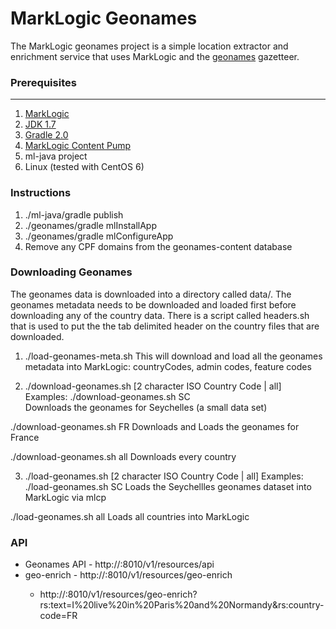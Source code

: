 MarkLogic Geonames
==========
The MarkLogic geonames project is a simple location extractor and enrichment service that uses MarkLogic and the [geonames](www.geonames.org) gazetteer.  

### Prerequisites
--------
1. [MarkLogic](http://developer.marklogic.com/products)
2. [JDK 1.7](http://www.oracle.com/technetwork/java/javase/downloads/jdk7-downloads-1880260.html) 
3. [Gradle 2.0](http://www.gradle.org/downloads)
4. [MarkLogic Content Pump](http://developer.marklogic.com/products)
5. ml-java project
6. Linux (tested with CentOS 6)

### Instructions
1. ./ml-java/gradle publish
2. ./geonames/gradle mlInstallApp
3. ./geonames/gradle mlConfigureApp
4. Remove any CPF domains from the geonames-content database

### Downloading Geonames
The geonames data is downloaded into a directory called data/.  The geonames metadata needs to be downloaded and loaded first before downloading any of the country data.  There is a script called headers.sh that is used to put the the tab delimited header on the country files that are downloaded.  

1) ./load-geonames-meta.sh
This will download and load all the geonames metadata into MarkLogic: countryCodes, admin codes, feature codes

2) ./download-geonames.sh [2 character ISO Country Code | all]
Examples: 
./download-geonames.sh SC  
Downloads the geonames for Seychelles (a small data set)

./download-geonames.sh FR
Downloads and Loads the geonames for France

./download-geonames.sh all
Downloads every country

3) ./load-geonames.sh [2 character ISO Country Code | all]
Examples:
./load-geonames.sh SC 
Loads the Seychellles geonames dataset into MarkLogic via mlcp

./load-geonames.sh all
Loads all countries into MarkLogic

### API
* Geonames API - http://<HOST>:8010/v1/resources/api
* geo-enrich - http://<host>:8010/v1/resources/geo-enrich
  * http://<host>:8010/v1/resources/geo-enrich?rs:text=I%20live%20in%20Paris%20and%20Normandy&rs:country-code=FR

